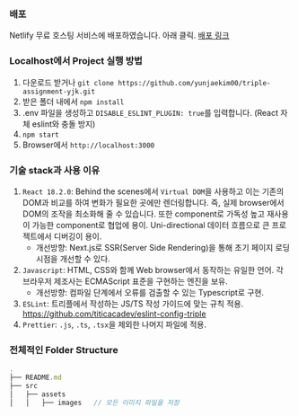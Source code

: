 ### 배포

Netlify 무료 호스팅 서비스에 배포하였습니다. 아래 클릭.
<a href='https://scintillating-elf-6ad26c.netlify.app/' target='_blank'>배포 링크</a>

### Localhost에서 Project 실행 방법

1. 다운로드 받거나 `git clone https://github.com/yunjaekim00/triple-assignment-yjk.git`
2. 받은 폴더 내에서 `npm install`
3. .env 파일을 생성하고 `DISABLE_ESLINT_PLUGIN: true`를 입력합니다. (React 자체 eslint와 충돌 방지)
4. `npm start`
5. Browser에서 `http://localhost:3000`

### 기술 stack과 사용 이유

1. `React 18.2.0`: Behind the scenes에서 `Virtual DOM`을 사용하고 이는 기존의 DOM과 비교를 하여 변화가 필요한 곳에만 렌더링합니다. 즉, 실제 browser에서 DOM의 조작을 최소화해 줄 수 있습니다. 또한 component로 가독성 높고 재사용이 가능한 component로 협업에 용이. Uni-directional 데이터 흐름으로 큰 프로젝트에서 디버깅이 용이.
   - 개선방향: Next.js로 SSR(Server Side Rendering)을 통해 초기 페이지 로딩 시점을 개선할 수 있다.
2. `Javascript`: HTML, CSS와 함께 Web browser에서 동작하는 유일한 언어. 각 브라우저 제조사는 ECMAScript 표준을 구현하는 엔진을 보유.
   - 개선방향: 컴파일 단계에서 오류를 검출할 수 있는 Typescript로 구현.
3. `ESLint`: 트리플에서 작성하는 JS/TS 작성 가이드에 맞는 규칙 적용.
   https://github.com/titicacadev/eslint-config-triple
4. `Prettier`: `.js`, `.ts`, `.tsx`을 제외한 나머지 파일에 적용.

### 전체적인 Folder Structure

```js
.
├── README.md
├── src
│   ├── assets
│   │   ├── images   // 모든 이미지 파일을 저장

```
